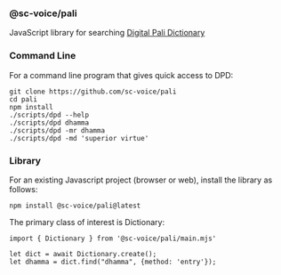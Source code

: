 ### @sc-voice/pali
JavaScript library for searching
[Digital Pali Dictionary](https://digitalpalidictionary.github.io/titlepage.html)

### Command Line
For a command line program that gives quick access to DPD:

```
git clone https://github.com/sc-voice/pali
cd pali
npm install
./scripts/dpd --help
./scripts/dpd dhamma
./scripts/dpd -mr dhamma
./scripts/dpd -md 'superior virtue'
```

### Library
For an existing Javascript project (browser or web),
install the library as follows:

```
npm install @sc-voice/pali@latest
```

The primary class of interest is Dictionary:

```
import { Dictionary } from '@sc-voice/pali/main.mjs'

let dict = await Dictionary.create();
let dhamma = dict.find("dhamma", {method: 'entry'});
```
